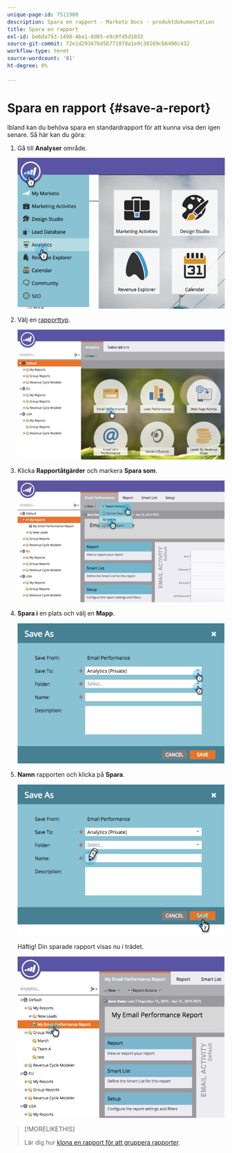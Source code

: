 ```yaml
---
unique-page-id: 7511980
description: Spara en rapport - Marketo Docs - produktdokumentation
title: Spara en rapport
exl-id: be6da793-1498-4ba1-8d65-e9c0fd5d1033
source-git-commit: 72e1d29347bd5b77107da1e9c30169cb6490c432
workflow-type: tm+mt
source-wordcount: '81'
ht-degree: 0%

---
```


# Spara en rapport {#save-a-report}

Ibland kan du behöva spara en standardrapport för att kunna visa den igen senare. Så här kan du göra:

1. Gå till **Analyser** område.

   ![](assets/image2015-4-30-11-3a50-3a5.png)

1. Välj en [rapporttyp](/help/marketo/product-docs/reporting/basic-reporting/report-types/report-type-overview.md).

   ![](assets/image2015-4-20-16-3a57-3a42.png)

1. Klicka **Rapportåtgärder** och markera **Spara som**.

   ![](assets/image2015-4-20-17-3a4-3a11.png)

1. **Spara i** en plats och välj en **Mapp**.

   ![](assets/image2015-4-20-17-3a33-3a25.png)

1. **Namn** rapporten och klicka på **Spara**.

   ![](assets/image2015-4-20-17-3a34-3a57.png)

   Häftig! Din sparade rapport visas nu i trädet.

   ![](assets/image2015-4-21-11-3a12-3a40.png)

>[!MORELIKETHIS]
>
>Lär dig hur [klona en rapport för att gruppera rapporter](/help/marketo/product-docs/reporting/basic-reporting/report-activity/clone-a-report-to-group-reports.md).
